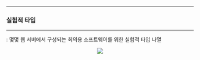 -----
### 실험적 타입
-----
: 몇몇 웹 서버에서 구성되는 회의용 소프트웨어를 위한 실험적 타입 나열
<div align="center">
<img src="https://github.com/user-attachments/assets/239cae00-4726-4ad6-ba68-d9b8beb663f9">
</div>
